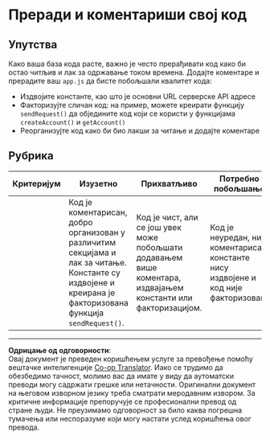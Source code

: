 <!--
CO_OP_TRANSLATOR_METADATA:
{
  "original_hash": "a4abf305ede1cfaadd56a8fab4b4c288",
  "translation_date": "2025-08-28T10:05:01+00:00",
  "source_file": "7-bank-project/3-data/assignment.md",
  "language_code": "sr"
}
-->
# Преради и коментариши свој код

## Упутства

Како ваша база кода расте, важно је често прерађивати код како би остао читљив и лак за одржавање током времена. Додајте коментаре и прерадите ваш `app.js` да бисте побољшали квалитет кода:

- Издвојите константе, као што је основни URL серверске API адресе
- Факторизујте сличан код: на пример, можете креирати функцију `sendRequest()` да обједините код који се користи у функцијама `createAccount()` и `getAccount()`
- Реорганизујте код како би био лакши за читање и додајте коментаре

## Рубрика

| Критеријум | Изузетно                                                                                                                                                     | Прихватљиво                                                                                      | Потребно побољшање                                                                     |
| ---------- | ----------------------------------------------------------------------------------------------------------------------------------------------------------- | ------------------------------------------------------------------------------------------------ | ------------------------------------------------------------------------------------- |
|            | Код је коментарисан, добро организован у различитим секцијама и лак за читање. Константе су издвојене и креирана је факторизована функција `sendRequest()`.     | Код је чист, али се још увек може побољшати додавањем више коментара, издвајањем константи или факторизацијом. | Код је неуредан, није коментарисан, константе нису издвојене и код није факторизован. |

---

**Одрицање од одговорности**:  
Овај документ је преведен коришћењем услуге за превођење помоћу вештачке интелигенције [Co-op Translator](https://github.com/Azure/co-op-translator). Иако се трудимо да обезбедимо тачност, молимо вас да имате у виду да аутоматски преводи могу садржати грешке или нетачности. Оригинални документ на његовом изворном језику треба сматрати меродавним извором. За критичне информације препоручује се професионални превод од стране људи. Не преузимамо одговорност за било каква погрешна тумачења или неспоразуме који могу настати услед коришћења овог превода.